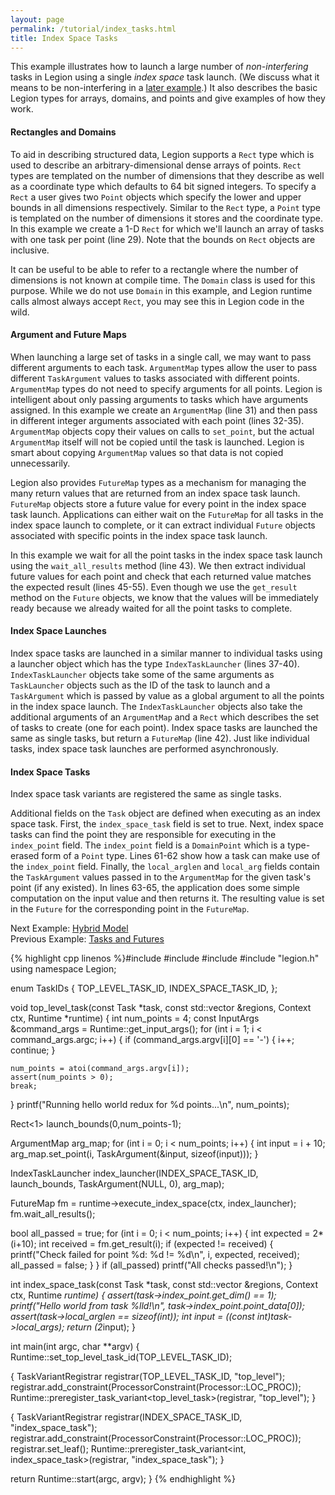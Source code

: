 ```yaml
---
layout: page
permalink: /tutorial/index_tasks.html
title: Index Space Tasks
---
```


This example illustrates how to launch a large
number of _non-interfering_ tasks in Legion using
a single _index space_ task launch. (We discuss
what it means to be non-interfering in a 
[later example](/tutorial/privileges.html).)
It also describes the basic Legion types for arrays,
domains, and points and give examples of how they work.

#### Rectangles and Domains ####

To aid in describing structured data, Legion supports
a `Rect` type which is used to describe an arbitrary-dimensional
dense arrays of points. `Rect` types are templated on the number
of dimensions that they describe as well as a coordinate type
which defaults to 64 bit signed integers. To specify a `Rect` a
user gives two `Point` objects which specify the lower and
upper bounds in all dimensions respectively. Similar to
the `Rect` type, a `Point` type is templated on the
number of dimensions it stores and the coordinate type. 
In this example we create a 1-D `Rect` for which we'll 
launch an array of tasks with one task per point (line 29). 
Note that the bounds on `Rect` objects are inclusive.

It can be useful to be able to refer to a rectangle where the number
of dimensions is not known at compile time. The `Domain` class is used
for this purpose. While we do not use `Domain` in this example, and
Legion runtime calls almost always accept `Rect`, you may see this
in Legion code in the wild.

#### Argument and Future Maps ####

When launching a large set of tasks in a single
call, we may want to pass different arguments to each
task. `ArgumentMap` types allow the user to pass
different `TaskArgument` values to tasks associated
with different points. `ArgumentMap` types do not
need to specify arguments for all points. Legion
is intelligent about only passing arguments to tasks
which have arguments assigned. In this example we
create an `ArgumentMap` (line 31) and then pass in
different integer arguments associated with each
point (lines 32-35). `ArgumentMap` objects copy 
their values on calls to `set_point`, but the actual
`ArgumentMap` itself will not be copied until the
task is launched. Legion is smart about copying
`ArgumentMap` values so that data is not copied
unnecessarily.

Legion also provides `FutureMap` types as a mechanism
for managing the many return values that are returned
from an index space task launch. `FutureMap` objects
store a future value for every point in the index
space task launch. Applications can either wait on the
`FutureMap` for all tasks in the index space launch
to complete, or it can extract individual `Future`
objects associated with specific points in the
index space task launch.

In this example we wait for all the point tasks in
the index space task launch using the `wait_all_results`
method (line 43). We then extract individual future
values for each point and check that each returned
value matches the expected result (lines 45-55).
Even though we use the `get_result` method on the
`Future` objects, we know that the values will
be immediately ready because we already waited
for all the point tasks to complete.

#### Index Space Launches ####

Index space tasks are launched in a similar manner to
individual tasks using a launcher object which has
the type `IndexTaskLauncher` (lines 37-40). `IndexTaskLauncher` objects take
some of the same arguments as `TaskLauncher` objects
such as the ID of the task to launch and a `TaskArgument`
which is passed by value as a global argument to all
the points in the index space launch. The `IndexTaskLauncher`
objects also take the additional arguments of an
`ArgumentMap` and a `Rect` which describes the set
of tasks to create (one for each point). Index space
tasks are launched the same as single tasks, but
return a `FutureMap` (line 42). Just like individual tasks,
index space task launches are performed asynchronously.

#### Index Space Tasks ####

Index space task variants are registered the same as single
tasks.

Additional fields on the `Task` object are defined
when executing as an index space task. First, the
`index_space_task` field is set to true. Next,
index space tasks can find the point they are responsible
for executing in the `index_point` field. The `index_point`
field is a `DomainPoint` which is a type-erased form of a
`Point` type. Lines 61-62 show how a task can make
use of the `index_point` field. Finally, the `local_arglen`
and `local_arg` fields contain the `TaskArgument` values
passed in to the `ArgumentMap` for the given task's
point (if any existed). In lines 63-65, the application
does some simple computation on the input value and then
returns it. The resulting value is set in the `Future`
for the corresponding point in the `FutureMap`.

Next Example: [Hybrid Model](/tutorial/hybrid.html)  
Previous Example: [Tasks and Futures](/tutorial/tasks_and_futures.html)

{% highlight cpp linenos %}#include <cstdio>
#include <cassert>
#include <cstdlib>
#include "legion.h"
using namespace Legion;

enum TaskIDs {
  TOP_LEVEL_TASK_ID,
  INDEX_SPACE_TASK_ID,
};

void top_level_task(const Task *task,
                    const std::vector<PhysicalRegion> &regions,
                    Context ctx, Runtime *runtime) {
  int num_points = 4;
  const InputArgs &command_args = Runtime::get_input_args();
  for (int i = 1; i < command_args.argc; i++) {
    if (command_args.argv[i][0] == '-') {
      i++;
      continue;
    }

    num_points = atoi(command_args.argv[i]);
    assert(num_points > 0);
    break;
  }
  printf("Running hello world redux for %d points...\n", num_points);

  Rect<1> launch_bounds(0,num_points-1);

  ArgumentMap arg_map;
  for (int i = 0; i < num_points; i++) {
    int input = i + 10;
    arg_map.set_point(i, TaskArgument(&input, sizeof(input)));
  }

  IndexTaskLauncher index_launcher(INDEX_SPACE_TASK_ID,
                               launch_bounds,
                               TaskArgument(NULL, 0),
                               arg_map);

  FutureMap fm = runtime->execute_index_space(ctx, index_launcher);
  fm.wait_all_results();

  bool all_passed = true;
  for (int i = 0; i < num_points; i++) {
    int expected = 2*(i+10);
    int received = fm.get_result<int>(i);
    if (expected != received) {
      printf("Check failed for point %d: %d != %d\n", i, expected, received);
      all_passed = false;
    }
  }
  if (all_passed)
    printf("All checks passed!\n");
}

int index_space_task(const Task *task,
                     const std::vector<PhysicalRegion> &regions,
                     Context ctx, Runtime *runtime) {
  assert(task->index_point.get_dim() == 1);
  printf("Hello world from task %lld!\n", task->index_point.point_data[0]);
  assert(task->local_arglen == sizeof(int));
  int input = *((const int*)task->local_args);
  return (2*input);
}

int main(int argc, char **argv) {
  Runtime::set_top_level_task_id(TOP_LEVEL_TASK_ID);

  {
    TaskVariantRegistrar registrar(TOP_LEVEL_TASK_ID, "top_level");
    registrar.add_constraint(ProcessorConstraint(Processor::LOC_PROC));
    Runtime::preregister_task_variant<top_level_task>(registrar, "top_level");
  }

  {
    TaskVariantRegistrar registrar(INDEX_SPACE_TASK_ID, "index_space_task");
    registrar.add_constraint(ProcessorConstraint(Processor::LOC_PROC));
    registrar.set_leaf();
    Runtime::preregister_task_variant<int, index_space_task>(registrar, "index_space_task");
  }

  return Runtime::start(argc, argv);
}
{% endhighlight %}
